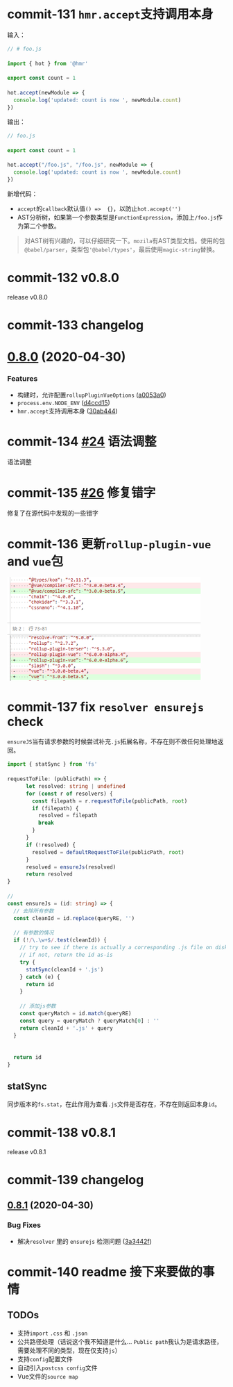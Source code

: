 # commit-131 `hmr.accept`支持调用本身

输入：

```typescript
// # foo.js

import { hot } from '@hmr'

export const count = 1

hot.accept(newModule => {
  console.log('updated: count is now ', newModule.count)
})
```

输出：

```typescript
// foo.js

export const count = 1

hot.accept("/foo.js", "/foo.js", newModule => {
  console.log('updated: count is now ', newModule.count)
})
```

新增代码：

* `accept`的`callback`默认值`() =>  {}`，以防止`hot.accept('')`
* AST分析树，如果第一个参数类型是`FunctionExpression`，添加上`/foo.js`作为第二个参数。

> 对AST树有兴趣的，可以仔细研究一下。`mozila`有AST类型文档。使用的包`@babel/parser`，类型包`'@babel/types'`，最后使用`magic-string`替换。



# commit-132 v0.8.0

release v0.8.0



# commit-133 changelog

# [0.8.0](https://github.com/vuejs/vite/compare/v0.7.0...v0.8.0) (2020-04-30)

### Features

- 构建时，允许配置`rollupPluginVueOptions` ([a0053a0](https://github.com/vuejs/vite/commit/a0053a0eccd2659da685427ac3057cf5b436df80))
- `process.env.NODE_ENV` ([d4ccd15](https://github.com/vuejs/vite/commit/d4ccd154f54f71fb02e746924f9811d3a0e61a8f))
- `hmr.accept`支持调用本身 ([30ab444](https://github.com/vuejs/vite/commit/30ab444bd28b47eec1cf070a3c41116e8e9c64be))



# commit-134 [#24](https://github.com/vitejs/vite/pull/24) 语法调整

语法调整



# commit-135 [#26](https://github.com/vitejs/vite/pull/26) 修复错字

修复了在源代码中发现的一些错字



# commit-136 更新`rollup-plugin-vue` and `vue`包



![](./pkg.png)



# commit-137 fix `resolver ensurejs` check

`ensureJS`当有请求参数的时候尝试补充`.js`拓展名称，不存在则不做任何处理地返回。

```typescript
import { statSync } from 'fs'

requestToFile: (publicPath) => {
      let resolved: string | undefined
      for (const r of resolvers) {
        const filepath = r.requestToFile(publicPath, root)
        if (filepath) {
          resolved = filepath
          break
        }
      }
      if (!resolved) {
        resolved = defaultRequestToFile(publicPath, root)
      }
      resolved = ensureJs(resolved)
      return resolved
}

// 
const ensureJs = (id: string) => {
  // 去除所有参数  
  const cleanId = id.replace(queryRE, '')
  
  // 有参数的情况
  if (!/\.\w+$/.test(cleanId)) {
    // try to see if there is actually a corresponding .js file on disk.
    // if not, return the id as-is
    try {
      statSync(cleanId + '.js')
    } catch (e) {
      return id
    }
     
    // 添加js参数  
    const queryMatch = id.match(queryRE)
    const query = queryMatch ? queryMatch[0] : ''
    return cleanId + '.js' + query
  }
    
    
  return id
}
```

## statSync

同步版本的`fs.stat`，在此作用为查看`.js`文件是否存在，不存在则返回本身`id`。



# commit-138 v0.8.1

release v0.8.1



# commit-139 changelog

## [0.8.1](https://github.com/vuejs/vite/compare/v0.8.0...v0.8.1) (2020-04-30)

### Bug Fixes

- 解决`resolver` 里的 `ensurejs` 检测问题 ([3a3442f](https://github.com/vuejs/vite/commit/3a3442f0b95873dd2a6869b00d8ac19b74d650a3))



# commit-140 readme 接下来要做的事情

## TODOs

- 支持`import` `.css` 和 `.json`
- 公共路径处理（话说这个我不知道是什么... `Public path`我认为是请求路径，需要处理不同的类型，现在仅支持`js`）
- 支持`config`配置文件
- 自动引入`postcss config`文件
- Vue文件的`source map`

